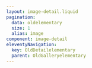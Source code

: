 ```yaml
---
layout: image-detail.liquid
pagination:
  data: oldelementary
  size: 1
  alias: image
component: image-detail
eleventyNavigation:
  key: OldDetailelementary
  parent: OldGalleryelementary
---
```

